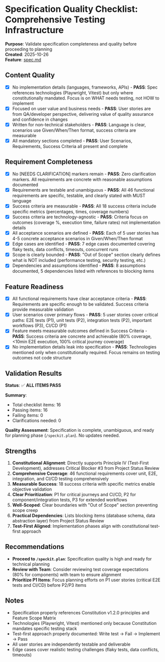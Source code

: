 # Specification Quality Checklist: Comprehensive Testing Infrastructure

**Purpose**: Validate specification completeness and quality before proceeding to planning  
**Created**: 2025-10-26  
**Feature**: [spec.md](../spec.md)

## Content Quality

- [x] No implementation details (languages, frameworks, APIs) - **PASS**: Spec references technologies (Playwright, Vitest) but only where constitutionally mandated. Focus is on WHAT needs testing, not HOW to implement
- [x] Focused on user value and business needs - **PASS**: User stories are from QA/developer perspective, delivering value of quality assurance and confidence in changes
- [x] Written for non-technical stakeholders - **PASS**: Language is clear, scenarios use Given/When/Then format, success criteria are measurable
- [x] All mandatory sections completed - **PASS**: User Scenarios, Requirements, Success Criteria all present and complete

## Requirement Completeness

- [x] No [NEEDS CLARIFICATION] markers remain - **PASS**: Zero clarification markers. All requirements are concrete with reasonable assumptions documented
- [x] Requirements are testable and unambiguous - **PASS**: All 46 functional requirements are specific, testable, and clearly stated with MUST language
- [x] Success criteria are measurable - **PASS**: All 18 success criteria include specific metrics (percentages, times, coverage numbers)
- [x] Success criteria are technology-agnostic - **PASS**: Criteria focus on outcomes (coverage %, execution time, failure rates) not implementation details
- [x] All acceptance scenarios are defined - **PASS**: Each of 5 user stories has 4-5 concrete acceptance scenarios in Given/When/Then format
- [x] Edge cases are identified - **PASS**: 7 edge cases documented covering flaky tests, data conflicts, timeouts, concurrent runs
- [x] Scope is clearly bounded - **PASS**: "Out of Scope" section clearly defines what is NOT included (performance testing, security testing, etc.)
- [x] Dependencies and assumptions identified - **PASS**: 8 assumptions documented, 5 dependencies listed with references to blocking items

## Feature Readiness

- [x] All functional requirements have clear acceptance criteria - **PASS**: Requirements are specific enough to be validated. Success criteria provide measurable validation
- [x] User scenarios cover primary flows - **PASS**: 5 user stories cover critical paths: E2E tests (P1), unit tests (P2), integration tests (P2), important workflows (P3), CI/CD (P1)
- [x] Feature meets measurable outcomes defined in Success Criteria - **PASS**: Success criteria are concrete and achievable (80% coverage, <10min E2E execution, 100% critical journey coverage)
- [x] No implementation details leak into specification - **PASS**: Technologies mentioned only when constitutionally required. Focus remains on testing outcomes not code structure

## Validation Results

**Status**: ✅ **ALL ITEMS PASS**

**Summary**:
- Total checklist items: 16
- Passing items: 16
- Failing items: 0
- Clarifications needed: 0

**Quality Assessment**: Specification is complete, unambiguous, and ready for planning phase (`/speckit.plan`). No updates needed.

## Strengths

1. **Constitutional Alignment**: Directly supports Principle IV (Test-First Development), addresses Critical Blocker #3 from Project Status Review
2. **Comprehensive Coverage**: 46 functional requirements cover unit, E2E, integration, and CI/CD testing comprehensively
3. **Measurable Success**: 18 success criteria with specific metrics enable objective validation
4. **Clear Prioritization**: P1 for critical journeys and CI/CD, P2 for component/integration tests, P3 for extended workflows
5. **Well-Scoped**: Clear boundaries with "Out of Scope" section preventing scope creep
6. **Practical Dependencies**: Lists blocking items (database schema, data abstraction layer) from Project Status Review
7. **Test-First Aligned**: Implementation phases align with constitutional test-first approach

## Recommendations

- **Proceed to `/speckit.plan`**: Specification quality is high and ready for technical planning
- **Review with Team**: Consider reviewing test coverage expectations (80% for components) with team to ensure alignment
- **Prioritize P1 Items**: Focus planning efforts on P1 user stories (critical E2E tests and CI/CD) before P2/P3 items

## Notes

- Specification properly references Constitution v1.2.0 principles and Feature Scope Matrix
- Technologies (Playwright, Vitest) mentioned only because Constitution mandates specific testing stack
- Test-first approach properly documented: Write test → Fail → Implement → Pass
- All user stories are independently testable and deliverable
- Edge cases cover realistic testing challenges (flaky tests, data conflicts, timeouts)

